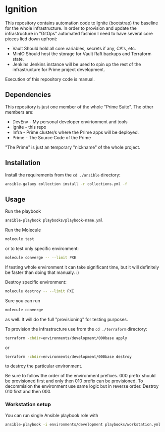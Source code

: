 # Ignition

This repository contains automation code to Ignite (bootstrap) the baseline
for the whole infrastructure.
In order to provision and update the infrastructure in "GitOps" automated
fashion I need to have several core pieces lied down upfront:

- Vault
  Should hold all core variables, secrets if any, CA's, etc.
- MinIO
  Should host the storage for Vault Raft backups and Terraform state.
- Jenkins
  Jenkins instance will be used to spin up the rest of the infrastructure for
  Prime project development.

Execution of this repository code is manual.

## Dependencies

This repository is just one member of the whole "Prime Suite".
The other members are:

- DevEnv - My personal developer envirionment and tools
- Ignite - this repo
- Infra - Prime cluster/s where the Prime apps will be deployed.
- Prime - The Source Code of the Prime

"The Prime" is just an temporary "nickname" of the whole project.

## Installation

Install the requirements from the `cd ./ansible` directory:
```bash
ansible-galaxy collection install -r collections.yml -f
```

## Usage

Run the playbook
```bash
ansible-playbook playbooks/playbook-name.yml
```

Run the Molecule
```bash
molecule test
```
or to test only specific environment:

```bash
molecule converge -- --limit PXE
```
If testing whole environment it can take significant time, but it will definitely
be faster than doing that manualy. :)

Destroy specific environment:
```bash
molecule destroy -- --limit PXE
```

Sure you can run
```bash
molecule converge
```
as well. It will do the full "provisioning" for testing purposes.

To provision the infrastructure use from the `cd ./terraform` directory:
```bash
terraform -chdir=environments/development/000base apply
```
or
```bash
terraform -chdir=environments/development/000base destroy
```
to destroy the particular environment.

Be sure to follow the order of the environment prefixes. 000 prefix should be
provisioned first and only then 010 prefix can be provisioned. To decommision the
environment use same logic but in reverse order. Destroy 010 first and then 000.

### Workstation setup

You can run single Ansible playbook role with
```bash
ansible-playbook -i environments/development playbooks/workstation.yml --tags golang --ask-vault-pass
```
